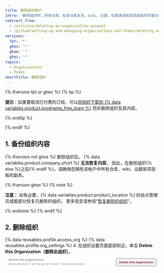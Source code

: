 ```yaml
---
title: 删除组织帐户
intro: '删除组织时，所有仓库、私有仓库复刻、wiki、议题、拉取请求和项目或组织页面也被删除。 {% ifversion fpt or ghec %}您的结算将结束，90 天后，组织名称将可用于新的用户或组织帐户。{% endif %}'
redirect_from:
  - /articles/deleting-an-organization-account
  - /github/setting-up-and-managing-organizations-and-teams/deleting-an-organization-account
versions:
  fpt: '*'
  ghes: '*'
  ghae: '*'
  ghec: '*'
topics:
  - Organizations
  - Teams
shortTitle: 删除组织
---
```


{% ifversion fpt or ghec %}
{% tip %}

**提示**：如果要取消已付费的订阅，可以[将组织下载到 {% data variables.product.prodname_free_team %}](/articles/downgrading-your-github-subscription) 而非删除组织及其内容。

{% endtip %}

{% endif %}

## 1. 备份组织内容

{% ifversion not ghes %} 删除组织后， {% data variables.product.company_short %} **无法恢复内容**。 因此，在删除组织{% else %}之前{% endif %}，请确保您拥有该帐户中所有仓库、wiki、议题和项目板的副本。

{% ifversion ghes %}
{% note %}

**注意：** 如有必要，{% data variables.product.product_location %} 的站点管理员或能部分恢复已删除的组织。 更多信息请参阅“[恢复删除的组织](/admin/user-management/managing-organizations-in-your-enterprise/restoring-a-deleted-organization)”。

{% endnote %}
{% endif %}

## 2. 删除组织

{% data reusables.profile.access_org %}
{% data reusables.profile.org_settings %}
4. 在组织设置页面底部附近，单击 **Delete this Organization（删除此组织）**。 ![删除此组织按钮](/assets/images/help/settings/settings-organization-delete.png)

